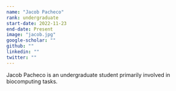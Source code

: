 ```yaml
---
name: "Jacob Pacheco"
rank: undergraduate
start-date: 2022-11-23
end-date: Present
image: "jacob.jpg"
google-scholar: ""
github: ""
linkedin: ""
twitter: ""
---
```


Jacob Pacheco is an undergraduate student primarily involved in biocomputing tasks.
